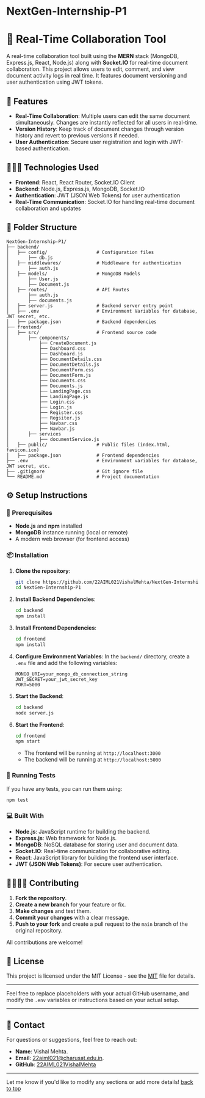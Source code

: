 # NextGen-Internship-P1
# 📝 Real-Time Collaboration Tool

A real-time collaboration tool built using the **MERN** stack (MongoDB, Express.js, React, Node.js) along with **Socket.IO** for real-time document collaboration. This project allows users to edit, comment, and view document activity logs in real time. It features document versioning and user authentication using JWT tokens.

## 🚀 Features

- **Real-Time Collaboration**: Multiple users can edit the same document simultaneously. Changes are instantly reflected for all users in real-time.
- **Version History**: Keep track of document changes through version history and revert to previous versions if needed.
- **User Authentication**: Secure user registration and login with JWT-based authentication.
  
## 🧑🏻‍💻 Technologies Used

- **Frontend**: React, React Router, Socket.IO Client
- **Backend**: Node.js, Express.js, MongoDB, Socket.IO
- **Authentication**: JWT (JSON Web Tokens) for user authentication
- **Real-Time Communication**: Socket.IO for handling real-time document collaboration and updates

## 📁 Folder Structure

```
NextGen-Internship-P1/
├── backend/
│   ├── config/                  # Configuration files
│       ├── db.js                  
│   ├── middlewares/             # Middleware for authentication
│       ├── auth.js
│   ├── models/                  # MongoDB Models
│       ├── User.js
│       ├── Document.js
│   ├── routes/                  # API Routes
│       ├── auth.js
│       ├── documents.js
│   ├── server.js                # Backend server entry point
│   ├── .env                     # Environment Variables for database, JWT secret, etc.
│   ├── package.json             # Backend dependencies
├── frontend/
│   ├── src/                     # Frontend source code
│       ├── components/
│           ├── CreateDocument.js
│           ├── Dashboard.css
│           ├── Dashboard.js
│           ├── DocumentDetails.css
│           ├── DocumentDetails.js
│           ├── DocumentForm.css
│           ├── DocumentForm.js
│           ├── Documents.css
│           ├── Documents.js
│           ├── LandingPage.css
│           ├── LandingPage.js
│           ├── Login.css
│           ├── Login.js
│           ├── Register.css
│           ├── Regsiter.js
│           ├── Navbar.css
│           ├── Navbar.js
│       ├── services
│           ├── documentService.js
│   ├── public/                  # Public files (index.html, favicon.ico)
│   ├── package.json             # Frontend dependencies
├── .env                         # Environment variables for database, JWT secret, etc.
├── .gitignore                   # Git ignore file
└── README.md                    # Project documentation
```

## ⚙️ Setup Instructions

### 🧮 Prerequisites

- **Node.js** and **npm** installed
- **MongoDB** instance running (local or remote)
- A modern web browser (for frontend access)

### 📦 Installation

1. **Clone the repository**:
   ```bash
   git clone https://github.com/22AIML021VishalMehta/NextGen-Internship-P1.git
   cd NextGen-Internship-P1
   ```

2. **Install Backend Dependencies**:
   ```bash
   cd backend
   npm install
   ```

3. **Install Frontend Dependencies**:
   ```bash
   cd frontend
   npm install
   ```

4. **Configure Environment Variables**:
   In the `backend/` directory, create a `.env` file and add the following variables:
   ```
   MONGO_URI=your_mongo_db_connection_string
   JWT_SECRET=your_jwt_secret_key
   PORT=5000
   ```

5. **Start the Backend**:
   ```bash
   cd backend
   node server.js
   ```

6. **Start the Frontend**:
   ```bash
   cd frontend
   npm start
   ```

   - The frontend will be running at `http://localhost:3000`
   - The backend will be running at `http://localhost:5000`

### 🧪 Running Tests

If you have any tests, you can run them using:
```bash
npm test
```

### 💻 Built With

- **Node.js**: JavaScript runtime for building the backend.
- **Express.js**: Web framework for Node.js.
- **MongoDB**: NoSQL database for storing user and document data.
- **Socket.IO**: Real-time communication for collaborative editing.
- **React**: JavaScript library for building the frontend user interface.
- **JWT (JSON Web Tokens)**: For secure user authentication.

## 🫱🏻‍🫲🏻 Contributing

1. **Fork the repository**.
2. **Create a new branch** for your feature or fix.
3. **Make changes** and test them.
4. **Commit your changes** with a clear message.
5. **Push to your fork** and create a pull request to the `main` branch of the original repository.

All contributions are welcome!

## 📜 License

This project is licensed under the MIT License - see the [MIT](LICENSE) file for details.

---

Feel free to replace placeholders with your actual GitHub username, and modify the `.env` variables or instructions based on your actual setup.

---

## 💬 Contact  
For questions or suggestions, feel free to reach out:  
- **Name**: Vishal Mehta.  
- **Email**: 22aiml021@charusat.edu.in.  
- **GitHub**: [22AIML021VishalMehta](https://github.com/22AIML021VishalMehta)

---

Let me know if you'd like to modify any sections or add more details! [back to top](github.com/22AIML021VishalMehta/NextGen-Internship-P1/edit/main/README.md)
